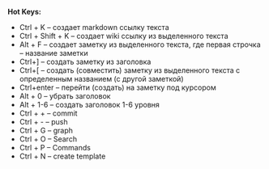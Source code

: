 **Hot Keys:**
- Ctrl + K – создает markdown ссылку текста
- Ctrl + Shift + K – создает wiki ссылку из выделенного текста
- Alt + F – создает заметку из выделенного текста, где первая строчка – название заметки
- Сtrl+] – создать заметку из заголовка
- Сtrl+[ – создать (совместить) заметку из выделенного текста с определенным названием (с другой заметкой)
- Сtrl+enter – перейти (создать) на заметку под курсором
- Alt + 0 – убрать заголовок
- Alt + 1-6 – создать заголовок 1-6 уровня
- Ctrl + + – commit
- Ctrl + - – push
- Ctrl + G – graph
- Ctrl + O – Search
- Ctrl + P – Commands
- Ctrl + N – create template
